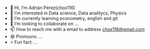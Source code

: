 - 👋 Hi, I’m Adrián Pérez(chox116)
- 👀 I’m interested in Data science, Data analitycs, Physics
- 🌱 I’m currently learning econometry, english and git
- 💞️ I’m looking to collaborate on ...
- 📫 How to reach me with a email to address chox116@gmail.com
- 😄 Pronouns: ...
- ⚡ Fun fact: ...

<!---
chox116/chox116 is a ✨ special ✨ repository because its `README.md` (this file) appears on your GitHub profile.
You can click the Preview link to take a look at your changes.
--->
